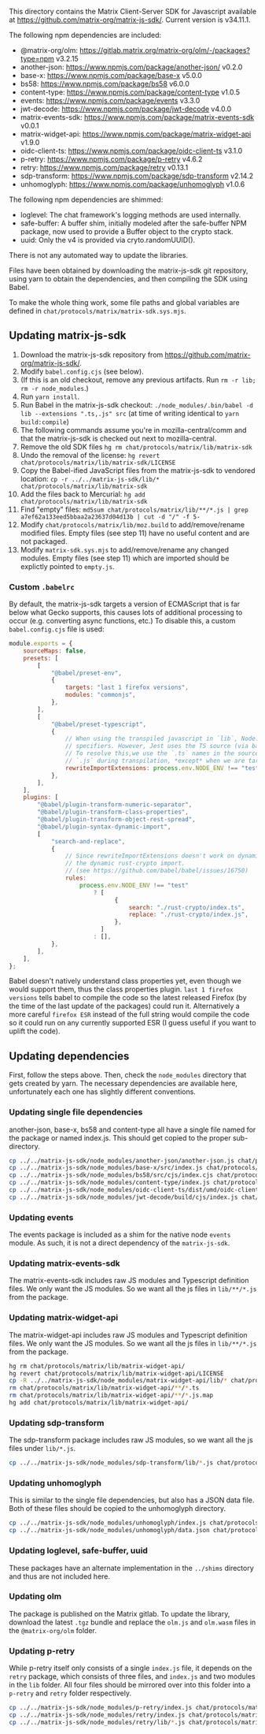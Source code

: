 This directory contains the Matrix Client-Server SDK for Javascript available
at https://github.com/matrix-org/matrix-js-sdk/. Current version is v34.11.1.

The following npm dependencies are included:

* @matrix-org/olm: https://gitlab.matrix.org/matrix-org/olm/-/packages?type=npm v3.2.15
* another-json: https://www.npmjs.com/package/another-json/ v0.2.0
* base-x: https://www.npmjs.com/package/base-x v5.0.0
* bs58: https://www.npmjs.com/package/bs58 v6.0.0
* content-type: https://www.npmjs.com/package/content-type v1.0.5
* events: https://www.npmjs.com/package/events v3.3.0
* jwt-decode: https://www.npmjs.com/package/jwt-decode v4.0.0
* matrix-events-sdk: https://www.npmjs.com/package/matrix-events-sdk v0.0.1
* matrix-widget-api: https://www.npmjs.com/package/matrix-widget-api v1.9.0
* oidc-client-ts: https://www.npmjs.com/package/oidc-client-ts v3.1.0
* p-retry: https://www.npmjs.com/package/p-retry v4.6.2
* retry: https://www.npmjs.com/package/retry v0.13.1
* sdp-transform: https://www.npmjs.com/package/sdp-transform v2.14.2
* unhomoglyph: https://www.npmjs.com/package/unhomoglyph v1.0.6

The following npm dependencies are shimmed:

* loglevel: The chat framework's logging methods are used internally.
* safe-buffer: A buffer shim, initially modeled after the safe-buffer NPM package,
    now used to provide a Buffer object to the crypto stack.
* uuid: Only the v4 is provided via cryto.randomUUID().

There is not any automated way to update the libraries.

Files have been obtained by downloading the matrix-js-sdk git repository,
using yarn to obtain the dependencies, and then compiling the SDK using Babel.

To make the whole thing work, some file paths and global variables are defined
in `chat/protocols/matrix/matrix-sdk.sys.mjs`.

## Updating matrix-js-sdk

1.  Download the matrix-js-sdk repository from https://github.com/matrix-org/matrix-js-sdk/.
2.  Modify `babel.config.cjs` (see below).
3.  (If this is an old checkout, remove any previous artifacts. Run `rm -r lib; rm -r node_modules`.)
4.  Run `yarn install`.
5.  Run Babel in the matrix-js-sdk checkout:
    `./node_modules/.bin/babel -d lib --extensions ".ts,.js" src`
    (at time of writing identical to `yarn build:compile`)
6.  The following commands assume you're in mozilla-central/comm and that the
    matrix-js-sdk is checked out next to mozilla-central.
7.  Remove the old SDK files `hg rm chat/protocols/matrix/lib/matrix-sdk`
9.  Undo the removal of the license: `hg revert chat/protocols/matrix/lib/matrix-sdk/LICENSE`
0.  Copy the Babel-ified JavaScript files from the matrix-js-sdk to vendored
    location: `cp -r ../../matrix-js-sdk/lib/* chat/protocols/matrix/lib/matrix-sdk`
10. Add the files back to Mercurial: `hg add chat/protocols/matrix/lib/matrix-sdk`
11. Find "empty" files: `md5sum chat/protocols/matrix/lib/**/*.js | grep a7ef62a133eed5bbaa2a23637d04d13b | cut -d "/" -f 5-`
12. Modify `chat/protocols/matrix/lib/moz.build` to add/remove/rename modified
    files. Empty files (see step 11) have no useful content and are not packaged.
13. Modify `matrix-sdk.sys.mjs` to add/remove/rename any changed modules. Empty
    files (see step 11) which are imported should be explictly pointed to `empty.js`.

### Custom `.babelrc`

By default, the matrix-js-sdk targets a version of ECMAScript that is far below
what Gecko supports, this causes lots of additional processing to occur (e.g.
converting async functions, etc.) To disable this, a custom `babel.config.cjs` file is
used:

```javascript
module.exports = {
    sourceMaps: false,
    presets: [
        [
            "@babel/preset-env",
            {
                targets: "last 1 firefox versions",
                modules: "commonjs",
            },
        ],
        [
            "@babel/preset-typescript",
            {
                // When using the transpiled javascript in `lib`, Node.js requires `.js` extensions on any `import`
                // specifiers. However, Jest uses the TS source (via babel) and fails to resolve the `.js` names.
                // To resolve this,we use the `.ts` names in the source, and rewrite the `import` specifiers to use
                // `.js` during transpilation, *except* when we are targetting Jest.
                rewriteImportExtensions: process.env.NODE_ENV !== "test",
            },
        ],
    ],
    plugins: [
        "@babel/plugin-transform-numeric-separator",
        "@babel/plugin-transform-class-properties",
        "@babel/plugin-transform-object-rest-spread",
        "@babel/plugin-syntax-dynamic-import",
        [
            "search-and-replace",
            {
                // Since rewriteImportExtensions doesn't work on dynamic imports (yet), we need to manually replace
                // the dynamic rust-crypto import.
                // (see https://github.com/babel/babel/issues/16750)
                rules:
                    process.env.NODE_ENV !== "test"
                        ? [
                              {
                                  search: "./rust-crypto/index.ts",
                                  replace: "./rust-crypto/index.js",
                              },
                          ]
                        : [],
            },
        ],
    ],
};
```

Babel doesn't natively understand class properties yet, even though we would
support them, thus the class properties plugin. `last 1 firefox versions` tells
babel to compile the code so the latest released Firefox (by the time of the
last update of the packages) could run it. Alternatively a more careful
`firefox ESR` instead of the full string would compile the code so it could run
on any currently supported ESR (I guess useful if you want to uplift the code).

## Updating dependencies

First, follow the steps above. Then, check the `node_modules` directory that
gets created by yarn. The necessary dependencies are available here,
unfortunately each one has slightly different conventions.

### Updating single file dependencies

another-json, base-x, bs58 and content-type all have a single file
named for the package or named index.js. This should get copied to the proper
sub-directory.

```sh
cp ../../matrix-js-sdk/node_modules/another-json/another-json.js chat/protocols/matrix/lib/another-json
cp ../../matrix-js-sdk/node_modules/base-x/src/index.js chat/protocols/matrix/lib/base-x
cp ../../matrix-js-sdk/node_modules/bs58/src/cjs/index.cjs chat/protocols/matrix/lib/bs58/index.js
cp ../../matrix-js-sdk/node_modules/content-type/index.js chat/protocols/matrix/lib/content-type
cp ../../matrix-js-sdk/node_modules/oidc-client-ts/dist/umd/oidc-client-ts.js chat/protocols/matrix/lib/oidc-client-ts
cp ../../matrix-js-sdk/node_modules/jwt-decode/build/cjs/index.js chat/protocols/matrix/lib/jwt-decode
```

### Updating events

The events package is included as a shim for the native node `events` module.
As such, it is not a direct dependency of the `matrix-js-sdk`.

### Updating matrix-events-sdk

The matrix-events-sdk includes raw JS modules and Typescript definition files.
We only want the JS modules. So we want all the js files in `lib/**/*.js`
from the package.

### Updating matrix-widget-api

The matrix-widget-api includes raw JS modules and Typescript definition files.
We only want the JS modules. So we want all the js files in `lib/**/*.js`
from the package.

```sh
hg rm chat/protocols/matrix/lib/matrix-widget-api/
hg revert chat/protocols/matrix/lib/matrix-widget-api/LICENSE
cp -R ../../matrix-js-sdk/node_modules/matrix-widget-api/lib/* chat/protocols/matrix/lib/matrix-widget-api
rm chat/protocols/matrix/lib/matrix-widget-api/**/*.ts
rm chat/protocols/matrix/lib/matrix-widget-api/**/*.js.map
hg add chat/protocols/matrix/lib/matrix-widget-api/
```

### Updating sdp-transform

The sdp-transform package includes raw JS modules, so we want all the js files
under `lib/*.js`.

```sh
cp ../../matrix-js-sdk/node_modules/sdp-transform/lib/*.js chat/protocols/matrix/lib/sdp-transform
```

### Updating unhomoglyph

This is similar to the single file dependencies, but also has a JSON data file.
Both of these files should be copied to the unhomoglyph directory.

```sh
cp ../../matrix-js-sdk/node_modules/unhomoglyph/index.js chat/protocols/matrix/lib/unhomoglyph
cp ../../matrix-js-sdk/node_modules/unhomoglyph/data.json chat/protocols/matrix/lib/unhomoglyph
```

### Updating loglevel, safe-buffer, uuid

These packages have an alternate implementation in the `../shims` directory and
thus are not included here.

### Updating olm

The package is published on the Matrix gitlab. To update the library, download
the latest `.tgz` bundle and replace the `olm.js` and `olm.wasm` files in the
`@matrix-org/olm` folder.

### Updating p-retry

While p-retry itself only consists of a single `index.js` file, it depends on
the `retry` package, which consists of three files, and `index.js` and two
modules in the `lib` folder. All four files should be mirrored over into this
folder into a `p-retry` and `retry` folder respectively.

```sh
cp ../../matrix-js-sdk/node_modules/p-retry/index.js chat/protocols/matrix/lib/p-retry/
cp ../../matrix-js-sdk/node_modules/retry/index.js chat/protocols/matrix/lib/retry
cp ../../matrix-js-sdk/node_modules/retry/lib/*.js chat/protocols/matrix/lib/retry/lib
```
